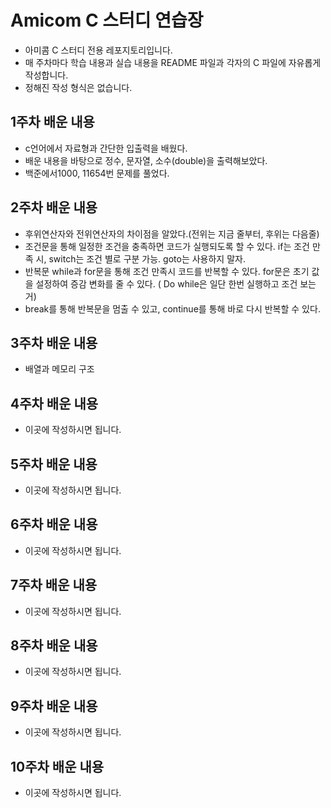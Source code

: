 # Amicom C 스터디 연습장

- 아미콤 C 스터디 전용 레포지토리입니다.
- 매 주차마다 학습 내용과 실습 내용을 README 파일과 각자의 C 파일에 자유롭게 작성합니다.
- 정해진 작성 형식은 없습니다.

## 1주차 배운 내용
- c언어에서 자료형과 간단한 입출력을 배웠다.
- 배운 내용을 바탕으로 정수, 문자열, 소수(double)을 출력해보았다.
- 백준에서1000, 11654번 문제를 풀었다.

## 2주차 배운 내용
- 후위연산자와 전위연산자의 차이점을 알았다.(전위는 지금 줄부터, 후위는 다음줄)
- 조건문을 통해 일정한 조건을 충족하면 코드가 실행되도록 할 수 있다.
    if는 조건 만족 시, switch는 조건 별로 구분 가능. goto는 사용하지 말자.
- 반복문 while과 for문을 통해 조건 만족시 코드를 반복할 수 있다. for문은 초기 값을 설정하여 증감 변화를 줄 수 있다. ( Do while은 일단 한번 실행하고 조건 보는거)
- break를 통해 반복문을 멈출 수 있고, continue를 통해 바로 다시 반복할 수 있다.

## 3주차 배운 내용
- 배열과 메모리 구조

## 4주차 배운 내용
- 이곳에 작성하시면 됩니다.

## 5주차 배운 내용
- 이곳에 작성하시면 됩니다.

## 6주차 배운 내용
- 이곳에 작성하시면 됩니다.

## 7주차 배운 내용
- 이곳에 작성하시면 됩니다.

## 8주차 배운 내용
- 이곳에 작성하시면 됩니다.

## 9주차 배운 내용
- 이곳에 작성하시면 됩니다.

## 10주차 배운 내용
- 이곳에 작성하시면 됩니다.
